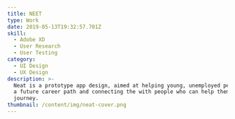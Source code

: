 ```yaml
---
title: NEET
type: Work
date: 2019-05-13T19:32:57.701Z
skill:
  - Adobe XD
  - User Research
  - User Testing
category:
  - UI Design
  - UX Design
description: >-
  Neat is a prototype app design, aimed at helping young, unemployed people find
  a future career path and connecting the with people who can help them on their
  journey.
thumbnail: /content/img/neat-cover.png
---
```


